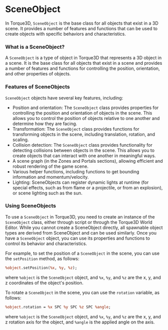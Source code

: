 # SceneObject

In Torque3D, `SceneObject` is the base class for all objects that exist in a 3D scene. It provides a number of features and functions that can be used to create objects with specific behaviors and characteristics.

### What is a SceneObject?

A `SceneObject` is a type of object in Torque3D that represents a 3D object in a scene. It is the base class for all objects that exist in a scene and provides a number of features and functions for controlling the position, orientation, and other properties of objects.

### Features of SceneObjects

`SceneObject` objects have several key features, including:

* Position and orientation: The `SceneObject` class provides properties for controlling the position and orientation of objects in the scene. This allows you to control the position of objects relative to one another and determine how they are facing.
* Transformation: The `SceneObject` class provides functions for transforming objects in the scene, including translation, rotation, and scaling.
* Collision detection: The `SceneObject` class provides functionality for detecting collisions between objects in the scene. This allows you to create objects that can interact with one another in meaningful ways.
* A scene graph (in the Zones and Portals sections), allowing efficient and robust rendering of the game scene.
* Various helper functions, including functions to get bounding information and momentum/velocity.
* Lighting: SceneObjects can register dynamic lights at runtime (for special effects, such as from flame or a projectile, or from an explosion), or scene lighting such as the sun.

### Using SceneObjects

To use a `SceneObject` in Torque3D, you need to create an instance of the `SceneObject` class, either through script or through the Torque3D World Editor. While you cannot create a SceneObject directly, all spawnable object types are derived from SceneObject and can be used similarly. Once you have a `SceneObject` object, you can use its properties and functions to control its behavior and characteristics.

For example, to set the position of a `SceneObject` in the scene, you can use the `setPosition` method, as follows:

```perl
%object.setPosition(%x, %y, %z);
```

where `%object` is the `SceneObject` object, and `%x`, `%y`, and `%z` are the x, y, and z coordinates of the object's position.

To rotate a `SceneObject` in the scene, you can use the `rotation` variable, as follows:

```perl
%object.rotation = %x SPC %y SPC %z SPC %angle;
```

where `%object` is the `SceneObject` object, and `%x`, `%y`, and `%z` are the x, y, and z rotation axis for the object, and `%angle` is the applied angle on the axis.

